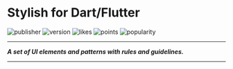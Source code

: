# Stylish for Dart/Flutter

![publisher][publisher]
![version][version]
![likes][likes]
![points][points]
![popularity][popularity]

---

**_A set of UI elements and patterns with rules and guidelines._**

---

[publisher]: https://img.shields.io/pub/publisher/stylish
[version]: https://img.shields.io/pub/v/stylish
[likes]: https://img.shields.io/pub/likes/stylish
[points]: https://img.shields.io/pub/points/stylish
[popularity]: https://img.shields.io/pub/popularity/stylish
